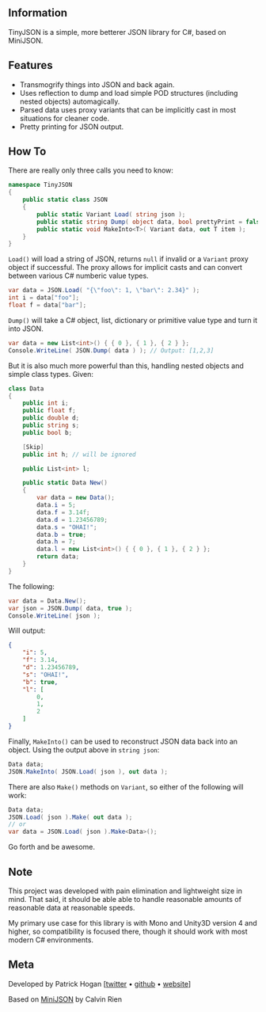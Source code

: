 ## Information

TinyJSON is a simple, more betterer JSON library for C#, based on MiniJSON.

## Features

* Transmogrify things into JSON and back again.
* Uses reflection to dump and load simple POD structures (including nested objects) automagically.
* Parsed data uses proxy variants that can be implicitly cast in most situations for cleaner code.
* Pretty printing for JSON output.

## How To

There are really only three calls you need to know:

```csharp
namespace TinyJSON
{
	public static class JSON
	{
		public static Variant Load( string json );
		public static string Dump( object data, bool prettyPrint = false );
		public static void MakeInto<T>( Variant data, out T item );
	}
}
```

`Load()` will load a string of JSON, returns `null` if invalid or a `Variant` proxy object if successful. The proxy allows for implicit casts and can convert between various C# numberic value types.

```csharp
var data = JSON.Load( "{\"foo\": 1, \"bar\": 2.34}" );
int i = data["foo"];
float f = data["bar"];
```

`Dump()` will take a C# object, list, dictionary or primitive value type and turn it into JSON.

```csharp
var data = new List<int>() { { 0 }, { 1 }, { 2 } };
Console.WriteLine( JSON.Dump( data ) ); // Output: [1,2,3]
```

But it is also much more powerful than this, handling nested objects and simple class types. Given:

```csharp
class Data
{
	public int i;
	public float f;
	public double d;
	public string s;
	public bool b;

	[Skip]
	public int h; // will be ignored

	public List<int> l;

	public static Data New()
	{
		var data = new Data();
		data.i = 5;
		data.f = 3.14f;
		data.d = 1.23456789;
		data.s = "OHAI!";
		data.b = true;
		data.h = 7;
		data.l = new List<int>() { { 0 }, { 1 }, { 2 } };
		return data;
	}
}
```

The following:

```csharp
var data = Data.New();
var json = JSON.Dump( data, true );
Console.WriteLine( json );
```

Will output:

```json
{
	"i": 5,
	"f": 3.14,
	"d": 1.23456789,
	"s": "OHAI!",
	"b": true,
	"l": [
		0,
		1,
		2
	]
}
```

Finally, `MakeInto()` can be used to reconstruct JSON data back into an object. Using the output above in `string json`:

```csharp
Data data;
JSON.MakeInto( JSON.Load( json ), out data );
```

There are also `Make()` methods on `Variant`, so either of the following will work:

```csharp
Data data;
JSON.Load( json ).Make( out data );
// or
var data = JSON.Load( json ).Make<Data>();
```

Go forth and be awesome.

## Note

This project was developed with pain elimination and lightweight size in mind. That said, it should be able able to handle reasonable amounts of reasonable data at reasonable speeds.

My primary use case for this library is with Mono and Unity3D version 4 and higher, so compatibility is focused there, though it should work with most modern C# environments.

## Meta

Developed by Patrick Hogan [[twitter](http://twitter.com/pbhogan) &bull; [github](http://github.com/pbhogan) &bull; [website](http://www.gallantgames.com)]

Based on [MiniJSON](https://gist.github.com/darktable/1411710) by Calvin Rien

